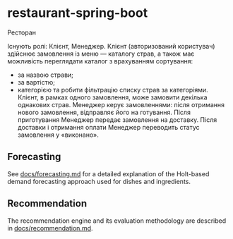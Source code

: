 # restaurant-spring-boot

Ресторан

Існують ролі: Клієнт, Менеджер.
Клієнт (авторизований користувач) здійснює замовлення із меню — каталогу страв, а також має можливість переглядати каталог з врахуванням сортування:
- за назвою страви;
- за вартістю;
- категорією
  та робити фільтрацію списку страв за категоріями. Клієнт, в рамках одного замовлення, може замовити декілька однакових страв.
  Менеджер керує замовленнями: після отримання нового замовлення, відправляє його на готування. Після приготування Менеджер передає замовлення на доставку. Після  доставки і отримання оплати Менеджер переводить статус замовлення у «виконано».

## Forecasting

See [docs/forecasting.md](docs/forecasting.md) for a detailed explanation of the Holt-based demand forecasting approach used for dishes and ingredients.

## Recommendation

The recommendation engine and its evaluation methodology are described in [docs/recommendation.md](docs/recommendation.md).
